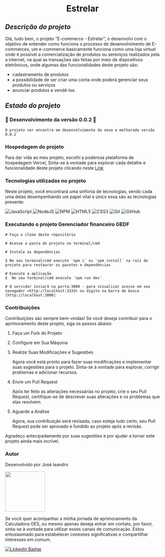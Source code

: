 
 # <h1 align="center">Estrelar</h1>

 ## *Descrição do projeto*

Olá, tudo bem, o projeto  "E-commerce - Estrelar", o desenvolvi com o objetivo de entender como funciona o processo de desenvolvimento de E-commerces, um e-commerce basicamente funciona como uma loja virtual onde é possível a comercialização  de produtos ou sereviços  realizados pela a internet, na qual as transações são feitas por meio de dispositivos eletrônicos, onde  algumas das funcionalidades deste projeto  são: 

+ cadastramento de produtos
+  a possibilidade de ser criar uma conta onde poderá gerenciar seus produtos ou serviços
+ anunciar produtos e vendê-los

## *Estado do projeto*

### :construction: Desenvolvimento da versão 0.0.2 :construction:
 
    O projeto ser encontra em desenvolvimento da nova e melhorada versão 0.0.2    

### Hospedagem do projeto

Para dar vida ao meu projeto, escolhi a poderosa plataforma de hospedagem Vercel, Sinta-se à vontade para explorar cada detalhe e funcionalidade deste projeto clicando neste [Link]()

### Tecnologias utilizadas no projeto

Neste projeto, você encontrará uma sinfonia de tecnologias, sendo cada uma delas desempenhando um papel vital e único essa são as tecnologias presente:

![JavaScript](https://img.shields.io/badge/javascript-%23323330.svg?style=for-the-badge&logo=javascript&logoColor=%23F7DF1E) ![NodeJS](https://img.shields.io/badge/node.js-6DA55F?style=for-the-badge&logo=node.js&logoColor=white)  ![NPM](https://img.shields.io/badge/NPM-%23CB3837.svg?style=for-the-badge&logo=npm&logoColor=white)  ![HTML5](https://img.shields.io/badge/html5-%23E34F26.svg?style=for-the-badge&logo=html5&logoColor=white)  ![CSS3](https://img.shields.io/badge/css3-%231572B6.svg?style=for-the-badge&logo=css3&logoColor=white)  ![Git](https://img.shields.io/badge/git-%23F05033.svg?style=for-the-badge&logo=git&logoColor=white) ![GitHub](https://img.shields.io/badge/github-%23121011.svg?style=for-the-badge&logo=github&logoColor=white) 

### Executando o projeto Gerenciador financeiro GEDF

    # Faça o clone deste repositório

    # Acesse a pasta do projeto no terminal/cmd

    # Instale as dependências
    
    $ No seu terminal/cmd execute `npm i` ou `npm install` na raiz do projeto para restaurar os pacotes e dependências

    # Execute a aplicação 
    $  No seu terminal/cmd execute `npm run dev` 

    # O servidor inciará na porta:3000 - para visualizar acesse em seu navegador <http://localhost:3333> ou digite na barra de busca [http://localhost:3000]

### Contribuições

 Contribuições são sempre bem-vindas! Se você deseja contribuir para o aprimoramento deste projeto, siga os passos abaixo:
 
  1. Faça um Fork do Projeto
 
  2. Configure em Sua Máquina
 
  3. Realize Suas Modificações e Sugestões
     
      Agora você está pronto para fazer suas modificações e implementar suas sugestões para o projeto. Sinta-se à vontade para explorar, corrigir problemas e adicionar recursos.
 
 4. Envie um Pull Request
 
      Após ter feito as alterações necessárias no projeto, crie o seu Pull Request, certifique-se de descrever suas alterações e os problemas que elas resolvem.
 
 5. Aguarde a Análise
 
      Agora, sua contribuição será revisada, caso esteja tudo certo, seu Pull Request pode ser aprovado e fundido ao projeto após a revisão.
 
 Agradeço antecipadamente por suas sugestões e por ajudar a tornar este projeto ainda mais incrível. 

 
### Autor

 <p>Desenvolvido por José leandro</p>

 <img src="https://github.com/Joseleandro7i/Calculadora-OES/assets/104599482/aa4ab3f4-e5a8-4958-bcdd-3307242019f8" width="130px;"/>

 <p>Se você quer acompanhar a minha jornada de aprimoramento da Calculadora OES, ou mesmo apenas deseja entrar em contato, por favor, sinta-se à vontade para utilizar esses canais de comunicação. Estou entusiasmado para estabelecer conexões significativas e compartilhar interesses em comum.</p>

 [![Linkedin Badge](https://img.shields.io/badge/-Leandro-blue?style=flat-square&logo=Linkedin&logoColor=white&link=https://www.linkedin.com/in/tgmarinho/)](https://www.linkedin.com/in/josé-leandro-do-nascimento/) 

 
